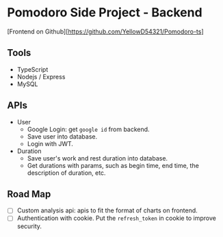 # Pomodoro Side Project - Backend

[Frontend on Github][https://github.com/YellowD54321/Pomodoro-ts]

## Tools

- TypeScript
- Nodejs / Express
- MySQL

## APIs

- User
  - Google Login: get `google id` from backend.
  - Save user into database.
  - Login with JWT.
- Duration
  - Save user's work and rest duration into database.
  - Get durations with params, such as begin time, end time, the description of duration, etc.

## Road Map

- [ ] Custom analysis api: apis to fit the format of charts on frontend.
- [ ] Authentication with cookie. Put the `refresh_token` in cookie to improve security.
